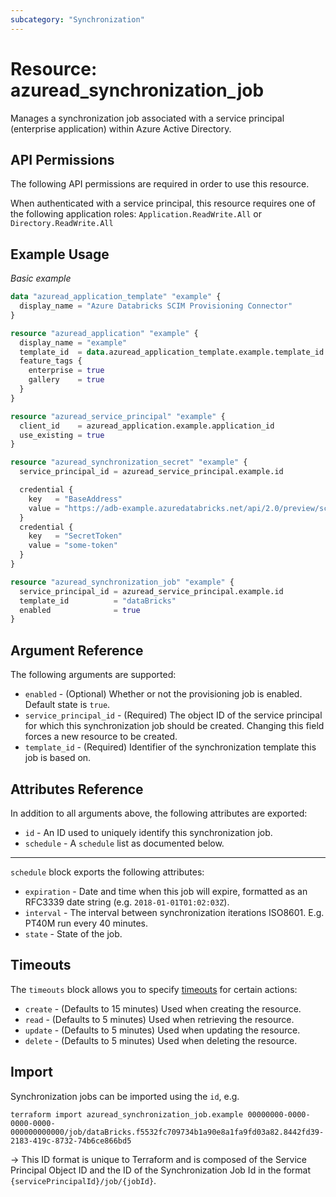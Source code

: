 ```yaml
---
subcategory: "Synchronization"
---
```


# Resource: azuread_synchronization_job

Manages a synchronization job associated with a service principal (enterprise application) within Azure Active Directory.

## API Permissions

The following API permissions are required in order to use this resource.

When authenticated with a service principal, this resource requires one of the following application roles: `Application.ReadWrite.All` or `Directory.ReadWrite.All`

## Example Usage

*Basic example*

```terraform
data "azuread_application_template" "example" {
  display_name = "Azure Databricks SCIM Provisioning Connector"
}

resource "azuread_application" "example" {
  display_name = "example"
  template_id  = data.azuread_application_template.example.template_id
  feature_tags {
    enterprise = true
    gallery    = true
  }
}

resource "azuread_service_principal" "example" {
  client_id    = azuread_application.example.application_id
  use_existing = true
}

resource "azuread_synchronization_secret" "example" {
  service_principal_id = azuread_service_principal.example.id

  credential {
    key   = "BaseAddress"
    value = "https://adb-example.azuredatabricks.net/api/2.0/preview/scim"
  }
  credential {
    key   = "SecretToken"
    value = "some-token"
  }
}

resource "azuread_synchronization_job" "example" {
  service_principal_id = azuread_service_principal.example.id
  template_id          = "dataBricks"
  enabled              = true
}
```


## Argument Reference

The following arguments are supported:

* `enabled` - (Optional) Whether or not the provisioning job is enabled. Default state is `true`.
* `service_principal_id` - (Required) The object ID of the service principal for which this synchronization job should be created. Changing this field forces a new resource to be created.
* `template_id` - (Required) Identifier of the synchronization template this job is based on.

## Attributes Reference

In addition to all arguments above, the following attributes are exported:

* `id` - An ID used to uniquely identify this synchronization job.
* `schedule` - A `schedule` list as documented below.

---

`schedule` block exports the following attributes:

* `expiration` - Date and time when this job will expire, formatted as an RFC3339 date string (e.g. `2018-01-01T01:02:03Z`).
* `interval` - The interval between synchronization iterations ISO8601. E.g. PT40M run every 40 minutes.
* `state` - State of the job.

## Timeouts

The `timeouts` block allows you to specify [timeouts](https://www.terraform.io/language/resources/syntax#operation-timeouts) for certain actions:

* `create` - (Defaults to 15 minutes) Used when creating the resource.
* `read` - (Defaults to 5 minutes) Used when retrieving the resource.
* `update` - (Defaults to 5 minutes) Used when updating the resource.
* `delete` - (Defaults to 5 minutes) Used when deleting the resource.

## Import

Synchronization jobs can be imported using the `id`, e.g.

```shell
terraform import azuread_synchronization_job.example 00000000-0000-0000-0000-000000000000/job/dataBricks.f5532fc709734b1a90e8a1fa9fd03a82.8442fd39-2183-419c-8732-74b6ce866bd5
```

-> This ID format is unique to Terraform and is composed of the Service Principal Object ID and the ID of the Synchronization Job Id in the format `{servicePrincipalId}/job/{jobId}`.
